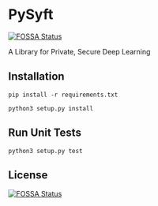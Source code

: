 # PySyft
[![FOSSA Status](https://app.fossa.io/api/projects/git%2Bgithub.com%2Fmatthew-mcateer%2FPySyft.svg?type=shield)](https://app.fossa.io/projects/git%2Bgithub.com%2Fmatthew-mcateer%2FPySyft?ref=badge_shield)

A Library for Private, Secure Deep Learning

## Installation

```
pip install -r requirements.txt

python3 setup.py install
```

## Run Unit Tests

```
python3 setup.py test
```


## License
[![FOSSA Status](https://app.fossa.io/api/projects/git%2Bgithub.com%2Fmatthew-mcateer%2FPySyft.svg?type=large)](https://app.fossa.io/projects/git%2Bgithub.com%2Fmatthew-mcateer%2FPySyft?ref=badge_large)